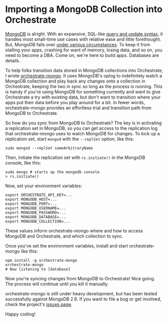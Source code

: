 # Importing a MongoDB Collection into Orchestrate

[MongoDB][] is alright. With an expansive, SQL-like [query and update syntax](http://docs.mongodb.org/v2.4/reference/operator/), it handles most small-time use cases with relative ease and little forethought. But, MongoDB falls over [under various circumstances](http://aphyr.com/posts/284-call-me-maybe-mongodb). To keep it from stalling your apps, crashing for want of memory, losing data, and so on, you need to become a DBA. Come on, we're here to build apps. Databases are details.

To help folks transition data stored in MongoDB collections into Orchestrate, I wrote [orchestrate-mongo][]. It uses MongoDB's oplog to indefinitely watch a MongoDB collection and play back any changes onto a collection in Orchestrate, keeping the two in sync so long as the process is running. This is handy if you're using MongoDB for something currently and want to give Orchestrate a try with existing data, but don't want to transition where your apps put their data before you play around for a bit. In fewer words, orchestrate-mongo provides an effortless trial and transition path from MongoDB to Orchestrate.

So how do you sync from MongoDB to Orchestrate? The key is in activating a replication set in MongoDB, so you can get access to the replication log that orchestrate-mongo uses to watch MongoDB for changes. To kick up a replication set, start `mongod` with the `--replSet` option, like this:

    sudo mongod --replSet someArbitraryName

Then, initiate the replication set with `rs.initiate()` in the MongoDB console, like this:

    sudo mongo # starts up the mongodb console
    > rs.initiate()

Now, set your environment variables:

    export ORCHESTRATE_API_KEY=...
    export MONGODB_HOST=...
    export MONGODB_PORT=...
    export MONGODB_USERNAME=...
    export MONGODB_PASSWORD=...
    export MONGODB_DATABASE=...
    export MONGODB_COLLECTION=...

These values inform orchestrate-mongo where and how to access MongoDB and Orchestrate, and which collection to sync.

Once you've set the environment variables, install and start orchestrate-mongo like this:

    npm install -g orchestrate-mongo
    orchestrate-mongo
    # Now listening to [database]

Now you're syncing changes from MongoDB to Orchestrate! Nice going. The process will continue until you kill it manually.

orchestrate-mongo is still under heavy development, but has been tested successfully against MongoDB 2.6. If you want to file a bug or get involved, check the project's [issues page](https://github.com/orchestrate-io/orchestrate-mongo).

Happy coding!

[MongoDB]: http://www.mongodb.org/
[orchestrate-mongo]: https://github.com/orchestrate-io/orchestrate-mongo